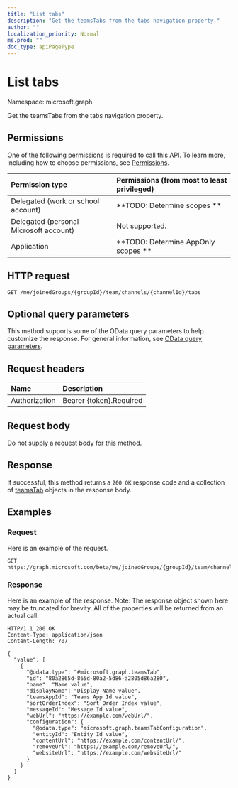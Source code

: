 ```yaml
---
title: "List tabs"
description: "Get the teamsTabs from the tabs navigation property."
author: ""
localization_priority: Normal
ms.prod: ""
doc_type: apiPageType
---
```


# List tabs

Namespace: microsoft.graph

Get the teamsTabs from the tabs navigation property.

## Permissions
One of the following permissions is required to call this API. To learn more, including how to choose permissions, see [Permissions](/concepts/permissions-reference.md).

|Permission type|Permissions (from most to least privileged)|
|:---|:---|
|Delegated (work or school account)|**TODO: Determine scopes **|
|Delegated (personal Microsoft account)|Not supported.|
|Application|**TODO: Determine AppOnly scopes **|

## HTTP request
<!-- {
  "blockType": "ignored"
}
-->
``` http
GET /me/joinedGroups/{groupId}/team/channels/{channelId}/tabs
```

## Optional query parameters
This method supports some of the OData query parameters to help customize the response. For general information, see [OData query parameters](/graph/query-parameters).

## Request headers
|Name|Description|
|:---|:---|
|Authorization|Bearer {token}.Required|

## Request body
Do not supply a request body for this method.

## Response
If successful, this method returns a `200 OK` response code and a collection of [teamsTab](../resources/teamstab.md) objects in the response body.

## Examples

### Request
Here is an example of the request.
<!-- {
  "blockType": "request",
  "name": "get_teamstab"
}
-->
``` http
GET https://graph.microsoft.com/beta/me/joinedGroups/{groupId}/team/channels/{channelId}/tabs
```

### Response
Here is an example of the response. Note: The response object shown here may be truncated for brevity. All of the properties will be returned from an actual call.
<!-- {
  "blockType": "response",
  "truncated": true,
  "@odata.type": "collection(microsoft.graph.teamstab)"
}
-->
``` http
HTTP/1.1 200 OK
Content-Type: application/json
Content-Length: 707

{
  "value": [
    {
      "@odata.type": "#microsoft.graph.teamsTab",
      "id": "80a2865d-865d-80a2-5d86-a2805d86a280",
      "name": "Name value",
      "displayName": "Display Name value",
      "teamsAppId": "Teams App Id value",
      "sortOrderIndex": "Sort Order Index value",
      "messageId": "Message Id value",
      "webUrl": "https://example.com/webUrl/",
      "configuration": {
        "@odata.type": "microsoft.graph.teamsTabConfiguration",
        "entityId": "Entity Id value",
        "contentUrl": "https://example.com/contentUrl/",
        "removeUrl": "https://example.com/removeUrl/",
        "websiteUrl": "https://example.com/websiteUrl/"
      }
    }
  ]
}
```

